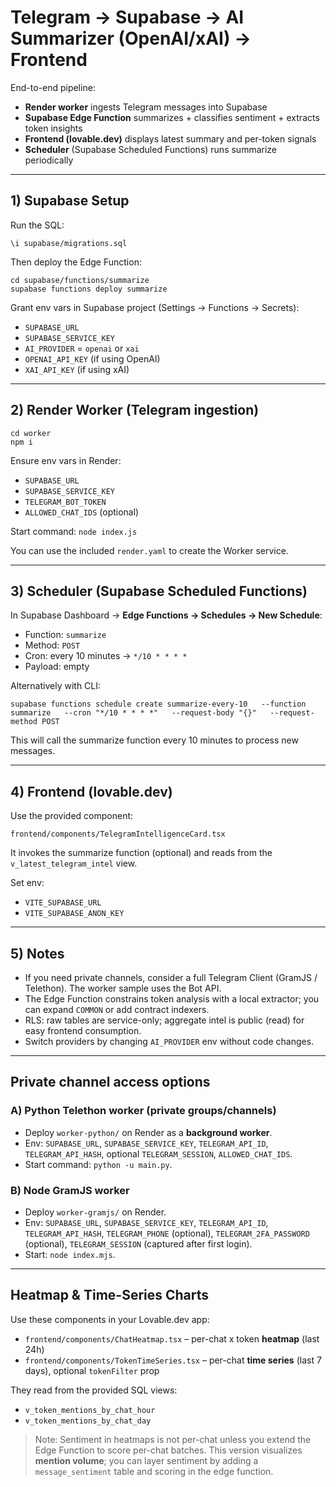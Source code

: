 # Telegram → Supabase → AI Summarizer (OpenAI/xAI) → Frontend

End-to-end pipeline:
- **Render worker** ingests Telegram messages into Supabase
- **Supabase Edge Function** summarizes + classifies sentiment + extracts token insights
- **Frontend (lovable.dev)** displays latest summary and per-token signals
- **Scheduler** (Supabase Scheduled Functions) runs summarize periodically

---

## 1) Supabase Setup

Run the SQL:
```
\i supabase/migrations.sql
```

Then deploy the Edge Function:
```
cd supabase/functions/summarize
supabase functions deploy summarize
```

Grant env vars in Supabase project (Settings → Functions → Secrets):
- `SUPABASE_URL`
- `SUPABASE_SERVICE_KEY`
- `AI_PROVIDER` = `openai` or `xai`
- `OPENAI_API_KEY` (if using OpenAI)
- `XAI_API_KEY` (if using xAI)

---

## 2) Render Worker (Telegram ingestion)

```
cd worker
npm i
```
Ensure env vars in Render:
- `SUPABASE_URL`
- `SUPABASE_SERVICE_KEY`
- `TELEGRAM_BOT_TOKEN`
- `ALLOWED_CHAT_IDS` (optional)

Start command: `node index.js`

You can use the included `render.yaml` to create the Worker service.

---

## 3) Scheduler (Supabase Scheduled Functions)

In Supabase Dashboard → **Edge Functions → Schedules → New Schedule**:
- Function: `summarize`
- Method: `POST`
- Cron: every 10 minutes → `*/10 * * * *`
- Payload: empty

Alternatively with CLI:
```
supabase functions schedule create summarize-every-10   --function summarize   --cron "*/10 * * * *"   --request-body "{}"   --request-method POST
```

This will call the summarize function every 10 minutes to process new messages.

---

## 4) Frontend (lovable.dev)

Use the provided component:
```
frontend/components/TelegramIntelligenceCard.tsx
```
It invokes the summarize function (optional) and reads from the `v_latest_telegram_intel` view.

Set env:
- `VITE_SUPABASE_URL`
- `VITE_SUPABASE_ANON_KEY`

---

## 5) Notes

- If you need private channels, consider a full Telegram Client (GramJS / Telethon). The worker sample uses the Bot API.
- The Edge Function constrains token analysis with a local extractor; you can expand `COMMON` or add contract indexers.
- RLS: raw tables are service-only; aggregate intel is public (read) for easy frontend consumption.
- Switch providers by changing `AI_PROVIDER` env without code changes.


---

## Private channel access options

### A) Python Telethon worker (private groups/channels)
- Deploy `worker-python/` on Render as a **background worker**.
- Env: `SUPABASE_URL`, `SUPABASE_SERVICE_KEY`, `TELEGRAM_API_ID`, `TELEGRAM_API_HASH`, optional `TELEGRAM_SESSION`, `ALLOWED_CHAT_IDS`.
- Start command: `python -u main.py`.

### B) Node GramJS worker
- Deploy `worker-gramjs/` on Render.
- Env: `SUPABASE_URL`, `SUPABASE_SERVICE_KEY`, `TELEGRAM_API_ID`, `TELEGRAM_API_HASH`, `TELEGRAM_PHONE` (optional), `TELEGRAM_2FA_PASSWORD` (optional), `TELEGRAM_SESSION` (captured after first login).
- Start: `node index.mjs`.

---

## Heatmap & Time-Series Charts

Use these components in your Lovable.dev app:

- `frontend/components/ChatHeatmap.tsx` – per-chat x token **heatmap** (last 24h)
- `frontend/components/TokenTimeSeries.tsx` – per-chat **time series** (last 7 days), optional `tokenFilter` prop

They read from the provided SQL views:
- `v_token_mentions_by_chat_hour`
- `v_token_mentions_by_chat_day`

> Note: Sentiment in heatmaps is not per-chat unless you extend the Edge Function to score per-chat batches. This version visualizes **mention volume**; you can layer sentiment by adding a `message_sentiment` table and scoring in the edge function.
